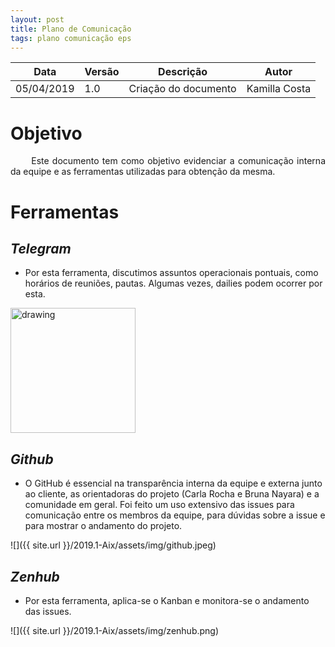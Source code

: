 ```yaml
---
layout: post
title: Plano de Comunicação
tags: plano comunicação eps
---
```


|Data   |Versão   |Descrição   |Autor   |
|---|---|---|---|
|05/04/2019   | 1.0  |Criação do documento   |Kamilla Costa   |

# Objetivo

<p align="justify">&emsp;&emsp; Este documento tem como objetivo evidenciar a comunicação interna da equipe e as ferramentas utilizadas para obtenção da mesma.</p>
<!--more-->


# Ferramentas

## <i>Telegram</i>
* Por esta ferramenta, discutimos assuntos operacionais pontuais, como horários de reuniões, pautas. Algumas vezes, dailies podem ocorrer por esta.

<img src="{{ site.url }}/2019.1-Aix/assets/img/telegram-logo.png" alt="drawing" width="200"/>


## <i>Github</i>
* O GitHub é essencial na transparência interna da equipe e externa junto ao cliente, as orientadoras do projeto (Carla Rocha e Bruna Nayara) e a comunidade em geral. Foi feito um uso extensivo das issues para comunicação entre os membros da equipe, para dúvidas sobre a issue e para mostrar o andamento do projeto.

![]({{ site.url }}/2019.1-Aix/assets/img/github.jpeg)


## <i>Zenhub</i>
* Por esta ferramenta, aplica-se o Kanban e monitora-se o andamento das issues.

![]({{ site.url }}/2019.1-Aix/assets/img/zenhub.png)
